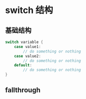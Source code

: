 # switch 结构

## 基础结构

```go
switch variable {
    case value1:
        // do something or nothing
    case value2:
        // do something or nothing
    default:
        // do something or nothing
}
```

## fallthrough
